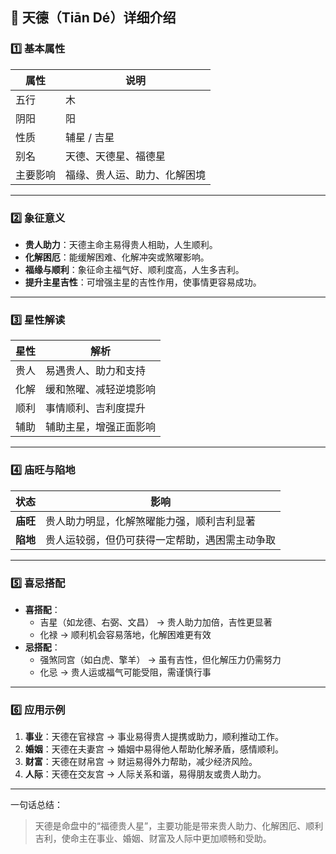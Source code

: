 ## 🌟 天德（Tiān Dé）详细介绍

### 1️⃣ 基本属性

| 属性     | 说明                         |
| -------- | ---------------------------- |
| 五行     | 木                           |
| 阴阳     | 阳                           |
| 性质     | 辅星 / 吉星                  |
| 别名     | 天德、天德星、福德星         |
| 主要影响 | 福缘、贵人运、助力、化解困境 |

------

### 2️⃣ 象征意义

- **贵人助力**：天德主命主易得贵人相助，人生顺利。
- **化解困厄**：能缓解困难、化解冲突或煞曜影响。
- **福缘与顺利**：象征命主福气好、顺利度高，人生多吉利。
- **提升主星吉性**：可增强主星的吉性作用，使事情更容易成功。

------

### 3️⃣ 星性解读

| 星性 | 解析                   |
| ---- | ---------------------- |
| 贵人 | 易遇贵人、助力和支持   |
| 化解 | 缓和煞曜、减轻逆境影响 |
| 顺利 | 事情顺利、吉利度提升   |
| 辅助 | 辅助主星，增强正面影响 |

------

### 4️⃣ 庙旺与陷地

| 状态     | 影响                                           |
| -------- | ---------------------------------------------- |
| **庙旺** | 贵人助力明显，化解煞曜能力强，顺利吉利显著     |
| **陷地** | 贵人运较弱，但仍可获得一定帮助，遇困需主动争取 |

------

### 5️⃣ 喜忌搭配

- **喜搭配**：
  - 吉星（如龙德、右弼、文昌） → 贵人助力加倍，吉性更显著
  - 化禄 → 顺利机会容易落地，化解困难更有效
- **忌搭配**：
  - 强煞同宫（如白虎、擎羊） → 虽有吉性，但化解压力仍需努力
  - 化忌 → 贵人运或福气可能受阻，需谨慎行事

------

### 6️⃣ 应用示例

1. **事业**：天德在官禄宫 → 事业易得贵人提携或助力，顺利推动工作。
2. **婚姻**：天德在夫妻宫 → 婚姻中易得他人帮助化解矛盾，感情顺利。
3. **财富**：天德在财帛宫 → 财运易得外力帮助，减少经济风险。
4. **人际**：天德在交友宫 → 人际关系和谐，易得朋友或贵人助力。

------

一句话总结：

> 天德是命盘中的“福德贵人星”，主要功能是带来贵人助力、化解困厄、顺利吉利，使命主在事业、婚姻、财富及人际中更加顺畅和受助。